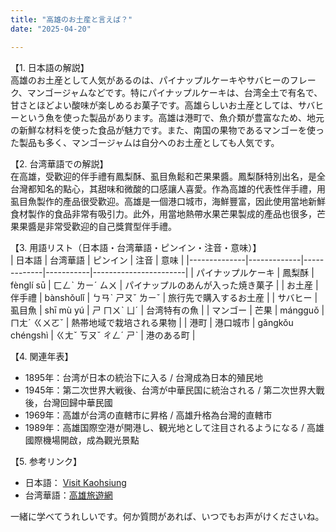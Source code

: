 ```yaml
---
title: "高雄のお土産と言えば？"
date: "2025-04-20"

---
```


【1. 日本語の解説】  
高雄のお土産として人気があるのは、パイナップルケーキやサバヒーのフレーク、マンゴージャムなどです。特にパイナップルケーキは、台湾全土で有名で、甘さとほどよい酸味が楽しめるお菓子です。高雄らしいお土産としては、サバヒーという魚を使った製品があります。高雄は港町で、魚介類が豊富なため、地元の新鮮な材料を使った食品が魅力です。また、南国の果物であるマンゴーを使った製品も多く、マンゴージャムは自分へのお土産としても人気です。

【2. 台湾華語での解説】  
在高雄，受歡迎的伴手禮有鳳梨酥、虱目魚鬆和芒果果醬。鳳梨酥特別出名，是全台灣都知名的點心，其甜味和微酸的口感讓人喜愛。作為高雄的代表性伴手禮，用虱目魚製作的產品很受歡迎。高雄是一個港口城市，海鮮豐富，因此使用當地新鮮食材製作的食品非常有吸引力。此外，用當地熱帶水果芒果製成的產品也很多，芒果果醬是非常受歡迎的自己獎賞型伴手禮。

【3. 用語リスト（日本語・台湾華語・ピンイン・注音・意味）】  
| 日本語       | 台湾華語     | ピンイン    | 注音      | 意味                    |
|--------------|-------------|-------------|-----------|-----------------------|
| パイナップルケーキ | 鳳梨酥       | fènglí sū   | ㄈㄥˋ ㄌㄧˊ ㄙㄨ | パイナップルのあんが入った焼き菓子 |
| お土産       | 伴手禮       | bànshǒulǐ   | ㄅㄢˋ ㄕㄡˇ ㄌㄧˇ | 旅行先で購入するお土産      |
| サバヒー     | 虱目魚       | shī mù yú  | ㄕ ㄇㄨˋ ㄩˊ | 台湾特有の魚               |
| マンゴー     | 芒果         | mángguǒ    | ㄇㄤˊ ㄍㄨㄛˇ  | 熱帯地域で栽培される果物       |
| 港町        | 港口城市     | gǎngkǒu chéngshì | ㄍㄤˇ ㄎㄡˇ ㄔㄥˊ ㄕˋ | 港のある町                |

【4. 関連年表】  
- 1895年：台湾が日本の統治下に入る / 台灣成為日本的殖民地  
- 1945年：第二次世界大戦後、台湾が中華民国に統治される / 第二次世界大戰後，台灣回歸中華民國  
- 1969年：高雄が台湾の直轄市に昇格 / 高雄升格為台灣的直轄市  
- 1989年：高雄国際空港が開港し、観光地として注目されるようになる / 高雄國際機場開啟，成為觀光景點  

【5. 参考リンク】  
- 日本語： [Visit Kaohsiung](https://www.visitkaohsiung.com)  
- 台湾華語：[高雄旅遊網](https://khh.travel)

一緒に学べてうれしいです。何か質問があれば、いつでもお声がけくださいね。
